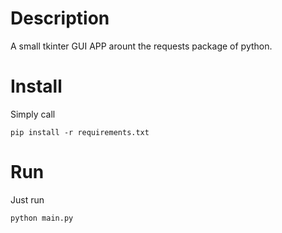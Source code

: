 # Description

A small tkinter GUI APP arount the requests package of python.

# Install

Simply call

```
pip install -r requirements.txt
```

# Run

Just run

```
python main.py
```